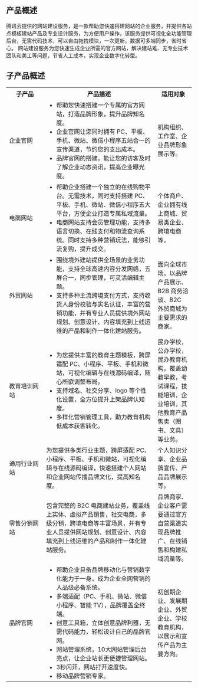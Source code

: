 ## 产品概述
腾讯云提供的网站建设服务，是一款帮助您快速搭建网站的企业服务，并提供各站点模板建站产品及专业设计服务，为方便用户操作，该服务提供可视化全功能管理后台，无需代码技术，可以自由拖拽模块，一次更新，数据可多端同步，省时省心。
网站建设服务为您快速生成企业所需的官方网站，解决建站难、无专业技术团队和美工等问题，节省人工成本，实现企业数字化转型。


## 子产品概述
<table>
<tr>
<th width="20%">子产品</th>
<th width="60%">产品描述</th>
<th>适用对象</th>
</tr>
<tr>
<td>企业官网</td>
<td><ul style="margin:0"><li>帮助您快速搭建一个专属的官方网站，打造品牌形象，提升品牌知名度。</li>
<li>企业官网让您同时拥有 PC、平板、手机、微站、微信小程序五站合一的宣传渠道，节约您的支出成本。</li>
<li>品牌官网的搭建，能让您的访客及时了解企业动态资讯，提高企业曝光度。</li></ul></td>
<td>机构组织、工作室、企业品牌形象展示等。</td>
</tr>
<tr>
<td>电商网站</td>
<td><ul style="margin:0"><li>帮助企业搭建一个独立的在线购物平台。无需技术，同时支持搭建 PC、平板、手机、微站、微信小程序五大平台，方便企业打造专属私域流量。</li>
<li>电商网站支持会员管理功能，支持多语言切换、在线支付和物流查询系统。同时支持多种营销玩法，能够引流复购，提升成交。</li></td>
<td>个体商户、企业拥有线上商城、贸易类企业、跨境电商等。</td>
</tr>
<tr>
<td>外贸网站</td>
<td><ul style="margin:0"><li>围绕境外建站提供全场景的业务功能，支持全球高速内容分发网络，五屏合一，同步管理，可灵活编辑主题。</li>
<li>支持多种主流跨境支付方式，支持收货人身份校验与实名认证，丰富的营销功能，并有专业人员提供境外网站规划、创意设计、内容填充到上线运维的产品和制作一体化建站服务。</li></ul></td>
<td>面向全球市场，以品牌产品展示、B2B 商务洽谈、B2C 外贸商城为主要需求的商家。</td>
</tr>
<tr>
<td>教育培训网站</td>
<td><ul style="margin:0"><li>为您提供丰富的教育主题模板，跨屏适配 PC、小程序、平板、手机和微站，可视化编辑与在线源码编译，随心所欲调整布局。</li><li>支持域名、社交分享、logo 等个性化设置，全方位提升上架品牌认知度。</li><li>多样化营销管理工具，助力教育机构低成本获客转化。</li></ul></td>
<td>民办学校，公办学校，民办教育机构，覆盖幼教早教，考试课程，技能培训，企业培训，其他教育产品售卖（图书、文具）等业务。</td>
</tr>
<tr>
<td>通用行业网站</td>
<td>为您提供多类行业主题，跨屏适配 PC、小程序、平板、手机和微站，可视化编辑与在线源码编译，快速搭建个人网站和企业网站传播品牌文化，提高知名度。</td>
<td>个人知识分享、企业品牌宣传、产品品牌展示等。</td>
</tr>
<tr>
<td>零售分销网站</td>
<td>包含完整的 B2C 电商建站业务，覆盖线上实体、虚拟产品销售，社交电商，多级分销，跨境电商等丰富场景，并有专业人员提供网站规划、创意设计、内容填充到上线运维的产品和制作一体化建站服务。</td>
<td>品牌商家、企业客户需要通过官方自营渠道实现品牌推广、在线销售和构建私域流量等。</td>
</tr>
<tr>
<td>品牌官网</td>
<td><ul style="margin:0"><li>帮助企业具备品牌移动化与营销数字化能力于一身，成为企业全网营销的入品级必备系统。</li><li>多端适配（PC、手机、微站、微信小程序、智能 TV），品牌覆盖全终端。</li><li>创意工具箱，立体创意品牌利器，无需代码能力，轻松设计自己的品牌官网。</li><li>网站管理系统，10大网站管理后台亮点，让企业站长更便捷管理网站。</li><li>3秒闪开，网站打开速度快。</li><li>移动品牌营销专家。</li></ul></td>
<td>初创期企业、发展期企业、外贸企业、学校教育机构，以展示和宣传产品为主要方向。</td>
</tr>
</table>
